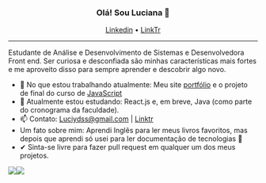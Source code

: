 <h3 align="center">Olá! Sou Luciana 👋</h3>
<p align="center">
  <a href="https://www.linkedin.com/in/luciana-dss">Linkedin</a> •
  <a href="https://linktr.ee/Lucianadss">LinkTr</a>
</p>

---

Estudante de Análise e Desenvolvimento de Sistemas e Desenvolvedora Front end. Ser curiosa e desconfiada são minhas características mais fortes e me aproveito disso para sempre aprender e descobrir algo novo.

- 🔭 No que estou trabalhando atualmente: Meu site [portfólio](https://github.com/Luciana-Santos/Lucianadss-portfolio) e o projeto de final do curso de [JavaScript](https://github.com/Luciana-Santos/sistema_solar)
- 🌱 Atualmente estou estudando: React.js e, em breve, Java (como parte do cronograma da faculdade).
- 📫 Contato: Luciydss@gmail.com | [Linktr](https://linktr.ee/Lucianadss)
- Um fato sobre mim: Aprendi Inglês para ler meus livros favoritos, mas depois que aprendi só usei para ler documentação de tecnologias 🤡
- ✔ Sinta-se livre para fazer pull request em qualquer um dos meus projetos.

![](https://github-readme-stats.vercel.app/api?username=luciana-santos&theme=dracula&hide_border=true&include_all_commits=false&count_private=true)![](https://github-readme-stats.vercel.app/api/top-langs/?username=luciana-santos&theme=dracula&hide_border=true&include_all_commits=false&count_private=true&layout=compact)
